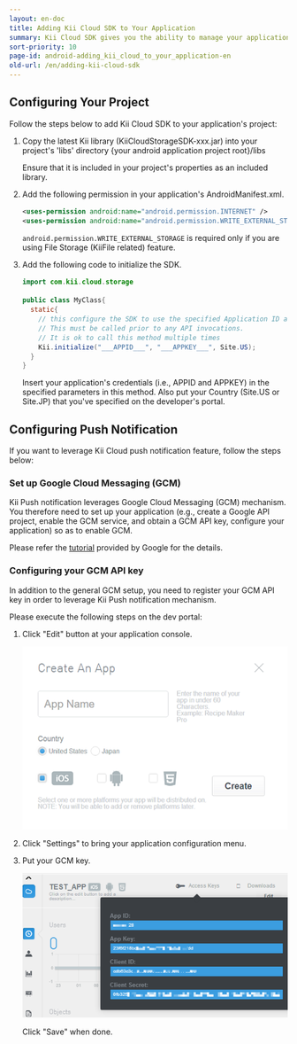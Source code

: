 ```yaml
---
layout: en-doc
title: Adding Kii Cloud SDK to Your Application
summary: Kii Cloud SDK gives you the ability to manage your application users and data with only a few lines of client-side code.
sort-priority: 10
page-id: android-adding_kii_cloud_to_your_application-en
old-url: /en/adding-kii-cloud-sdk
---
```

## Configuring Your Project

Follow the steps below to add Kii Cloud SDK to your application's project:

1. Copy the latest Kii library (KiiCloudStorageSDK-xxx.jar) into your project's 'libs' directory {your android application project root}/libs

    Ensure that it is included in your project's properties as an included library.

2. Add the following permission in your application's AndroidManifest.xml.

    ```xml
    <uses-permission android:name="android.permission.INTERNET" />
    <uses-permission android:name="android.permission.WRITE_EXTERNAL_STORAGE" />
    ```

    `android.permission.WRITE_EXTERNAL_STORAGE` is required only if you are using File Storage (KiiFile related) feature.

3. Add the following code to initialize the SDK.

    ```java
    import com.kii.cloud.storage

    public class MyClass{
      static{
        // this configure the SDK to use the specified Application ID and Key.
        // This must be called prior to any API invocations.
        // It is ok to call this method multiple times
        Kii.initialize("___APPID___", "___APPKEY___", Site.US);
      }
    }
    ```

    Insert your application's credentials (i.e., APPID and APPKEY) in the specified parameters in this method.  Also put your Country (Site.US or Site.JP) that you've specified on the developer's portal.

## Configuring Push Notification

If you want to leverage Kii Cloud push notification feature, follow the steps below:

### Set up Google Cloud Messaging (GCM)

Kii Push notification leverages Google Cloud Messaging (GCM) mechanism.  You therefore need to set up your application (e.g., create a Google API project, enable the GCM service, and obtain a GCM API key, configure your application) so as to enable GCM.

Please refer the [tutorial](http://developer.android.com/google/gcm/gs.html) provided by Google for the details.

### Configuring your GCM API key

In addition to the general GCM setup, you need to register your GCM API key in order to leverage Kii Push notification mechanism.  

Please execute the following steps on the dev portal:

1. Click "Edit" button at your application console.

    ![](01.png)

2. Click "Settings" to bring your application configuration menu.
3. Put your GCM key.

    ![](02.png)

    Click "Save" when done.
